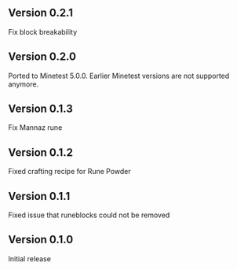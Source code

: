 Version 0.2.1
-------------
Fix block breakability

Version 0.2.0
-------------
Ported to Minetest 5.0.0. Earlier Minetest versions are not supported anymore.

Version 0.1.3
-------------
Fix Mannaz rune

Version 0.1.2
-------------
Fixed crafting recipe for Rune Powder

Version 0.1.1
-------------
Fixed issue that runeblocks could not be removed

Version 0.1.0
-------------
Initial release
